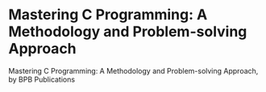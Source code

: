 # Mastering C Programming: A Methodology and Problem-solving Approach 
 Mastering C Programming: A Methodology and Problem-solving Approach, by BPB Publications
